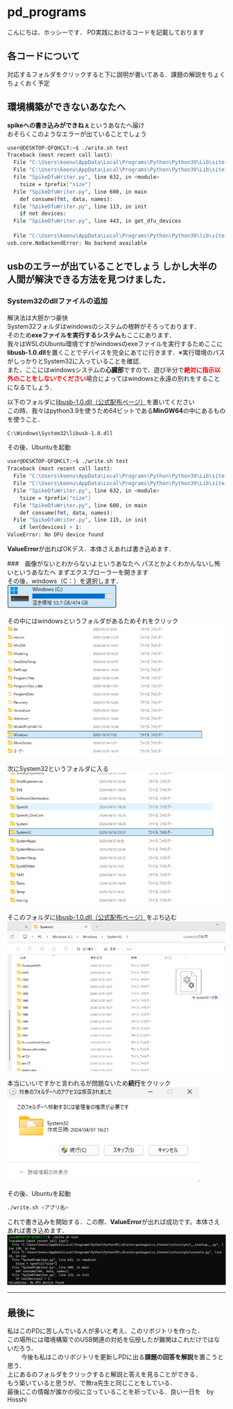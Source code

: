 # pd_programs
こんにちは、ホッシーです．
PD実践におけるコードを記載しております
## 各コードについて
対応するフォルダをクリックすると下に説明が書いてある．課題の解説をちょくちょくおく予定

## 環境構築ができないあなたへ
**spikeへの書き込みができねぇ**というあなたへ届け  
おそらくこのようなエラーが出ていることでしょう
```bash
user@DESKTOP-QFQHCLT:~$ ./write.sh test  
Traceback (most recent call last):  
  File "C:\Users\koenu\AppData\Local\Programs\Python\Python39\Lib\site-packages\cx_Freeze\initscripts\__startup__.py", line 138, in run  
  File "C:\Users\koenu\AppData\Local\Programs\Python\Python39\Lib\site-packages\cx_Freeze\initscripts\console.py", line 16, in run  
  File "SpikeDfuWriter.py", line 632, in <module>  
    tsize = tprefix["size"]  
  File "SpikeDfuWriter.py", line 600, in main  
    def consume(fmt, data, names):  
  File "SpikeDfuWriter.py", line 113, in init  
    if not devices:  
  File "SpikeDfuWriter.py", line 443, in get_dfu_devices  
 
  File "C:\Users\koenu\AppData\Local\Programs\Python\Python39\lib\site-packages\usb\core.py", line 1309, in find  
usb.core.NoBackendError: No backend available  
```
usbのエラーが出ていることでしょう
しかし大半の人間が解決できる方法を見つけました．
---
### System32のdllファイルの追加
解決法は大胆かつ豪快  
System32フォルダはwindowsのシステムの根幹がそろっております．  
そのため**exeファイルを実行するシステム**もここにあります．  
我々はWSLのUbuntu環境ですがwindowsのexeファイルを実行するためここに**libusb-1.0.dll**を置くことでデバイスを完全にあてに行きます．※実行環境のパスがしっかりとSystem32に入っていることを確認．  
また、ここにはwindowsシステムの**心臓部**ですので、遊び半分で<span style="color:red;">**絶対に指示以外のことをしないでください**</span>場合によってはwindowsと永遠の別れをすることになるでしょう．  
  
以下のフォルダに[libusb-1.0.dll（公式配布ページ）](https://github.com/libusb/libusb/releases)を置いてください  
この時、我々はpython3.9を使うため64ビットである**MinGW64**の中にあるものを使うこと．

```bash
C:\Windows\System32\libusb-1.0.dll
```
その後、Ubuntuを起動  
```bash
user@DESKTOP-QFQHCLT:~$ ./write.sh test  
Traceback (most recent call last):  
  File "C:\Users\koenu\AppData\Local\Programs\Python\Python39\Lib\site-packages\cx_Freeze\initscripts\__startup__.py", line 138, in run  
  File "C:\Users\koenu\AppData\Local\Programs\Python\Python39\Lib\site-packages\cx_Freeze\initscripts\console.py", line 16, in run  
  File "SpikeDfuWriter.py", line 632, in <module>  
    tsize = tprefix["size"]  
  File "SpikeDfuWriter.py", line 600, in main  
    def consume(fmt, data, names):  
  File "SpikeDfuWriter.py", line 115, in init  
    if len(devices) > 1:  
ValueError: No DFU device found  
```
**ValueError**が出ればOKデス．本体さえあれば書き込めます．

###　画像がないとわからないよというあなたへ
パスとかよくわかんないし怖いというあなたへ
まずエクスプローラーを開きます  
その後、windows（C：）を選択します．  
![フォルダ](image/c.png)　　

その中にはwindowsというフォルダがあるためそれをクリック  
![Cドライブ内](image/Cdrive.png)

次にSystem32というフォルダに入る  
![ｓｙｓ](image/sys.png)  

そこのフォルダに[libusb-1.0.dll（公式配布ページ）](https://github.com/libusb/libusb/releases)をぶち込む　　
![ぶち込む](image/move.png)

本当にいいですかと言われるが問題ないため**続行**をクリック  
![構わんいけ](image/select.png)

その後、Ubuntuを起動
```bash
./write.sh <アプリ名>
```

これで書き込みを開始する．この際、**ValueError**が出れば成功です。本体さえあれば書き込めます．
![うぶんちゅ](image/ubuntu.png)


---
## 最後に
私はこのPDに苦しんでいる人が多いと考え、このリポジトリを作った．<br>
この場所には環境構築でのUSB関連の対処を伝授したが難関はこれだけではないだろう．<br>　　
今後も私はこのリポジトリを更新しPDに出る**課題の回答を解説**を置こうと思う．<br>
上にあるのフォルダをクリックすると解説と答えを見ることができる．　　<br>
もう築いていると思うが、で無ra先生と同じことをしている．<br>
最後にこの情報が誰かの役に立っていることを祈っている．良い一日を　by Hosshi  

　　
